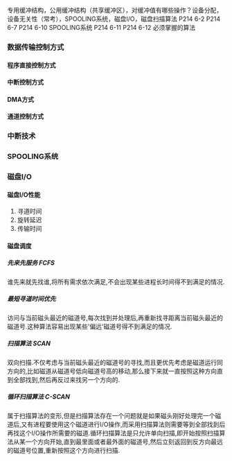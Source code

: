 专用缓冲结构，公用缓冲结构（共享缓冲区），对缓冲值有哪些操作？设备分配，设备无关性（常考），SPOOLING系统，磁盘I/O，磁盘扫描算法
P214  6-2 
P214  6-7
P214  6-10  SPOOLING系统
P214  6-11
P214  6-12  必须掌握的算法


### 数据传输控制方式

#### 程序直接控制方式
#### 中断控制方式
#### DMA方式
#### 通道控制方式

### 中断技术


### SPOOLING系统



### 磁盘I/O

#### 磁盘I/O性能

1. 寻道时间 
2. 旋转延迟
3. 传输时间

#### 磁盘调度

##### 先来先服务 FCFS

谁先来就先找谁,将所有需求依次满足,不会出现某些进程长时间得不到满足的情况.

##### 最短寻道时间优先

访问与当前磁头最近的磁道号,每次找到并处理后,再重新找寻距离当前磁头最近的磁道号.这种算法容易出现某些'偏远'磁道号得不到满足的情况.

##### 扫描算法  SCAN

双向扫描.不仅考虑与当前磁头最近的磁道号的寻找,而且更优先考虑是磁道运行同方向的,比如磁道从磁道号低向磁道号高的移动,那么接下来就一直按照这种方向直到全部找到,然后再反过来找另一个方向的.

##### 循环扫描算法 C-SCAN

属于扫描算法的变形,但是扫描算法存在一个问题就是如果磁头刚好处理完一个磁道后,又有进程要使用这个磁道进行I/O操作,而采用扫描算法则需要等到全部找到后再找这个I/O操作所需要的磁道.循环扫描算法是只允许单向扫描,即开始按照扫描算法从某一个方向开始,直到最里面或者最外面的磁道号,然后立刻返回到反方向最远的磁道号位置,重新按照这个方向进行扫描.